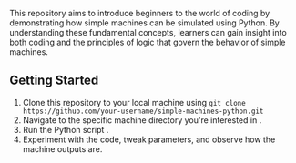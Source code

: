 This repository aims to introduce beginners to the world of coding by demonstrating how simple machines can be simulated using Python. By understanding these fundamental concepts,
learners can gain insight into both coding and the principles of logic that govern the behavior of simple machines.

## Getting Started

1. Clone this repository to your local machine using `git clone https://github.com/your-username/simple-machines-python.git`
2. Navigate to the specific machine directory you're interested in .
3. Run the Python script .
4. Experiment with the code, tweak parameters, and observe how the machine outputs are.

